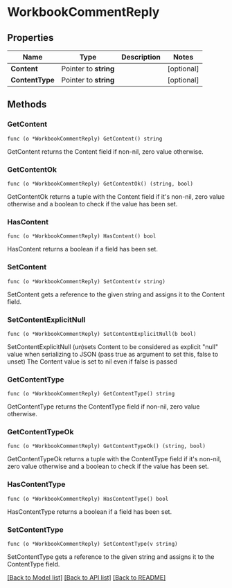 # WorkbookCommentReply

## Properties

Name | Type | Description | Notes
------------ | ------------- | ------------- | -------------
**Content** | Pointer to **string** |  | [optional] 
**ContentType** | Pointer to **string** |  | [optional] 

## Methods

### GetContent

`func (o *WorkbookCommentReply) GetContent() string`

GetContent returns the Content field if non-nil, zero value otherwise.

### GetContentOk

`func (o *WorkbookCommentReply) GetContentOk() (string, bool)`

GetContentOk returns a tuple with the Content field if it's non-nil, zero value otherwise
and a boolean to check if the value has been set.

### HasContent

`func (o *WorkbookCommentReply) HasContent() bool`

HasContent returns a boolean if a field has been set.

### SetContent

`func (o *WorkbookCommentReply) SetContent(v string)`

SetContent gets a reference to the given string and assigns it to the Content field.

### SetContentExplicitNull

`func (o *WorkbookCommentReply) SetContentExplicitNull(b bool)`

SetContentExplicitNull (un)sets Content to be considered as explicit "null" value
when serializing to JSON (pass true as argument to set this, false to unset)
The Content value is set to nil even if false is passed
### GetContentType

`func (o *WorkbookCommentReply) GetContentType() string`

GetContentType returns the ContentType field if non-nil, zero value otherwise.

### GetContentTypeOk

`func (o *WorkbookCommentReply) GetContentTypeOk() (string, bool)`

GetContentTypeOk returns a tuple with the ContentType field if it's non-nil, zero value otherwise
and a boolean to check if the value has been set.

### HasContentType

`func (o *WorkbookCommentReply) HasContentType() bool`

HasContentType returns a boolean if a field has been set.

### SetContentType

`func (o *WorkbookCommentReply) SetContentType(v string)`

SetContentType gets a reference to the given string and assigns it to the ContentType field.


[[Back to Model list]](../README.md#documentation-for-models) [[Back to API list]](../README.md#documentation-for-api-endpoints) [[Back to README]](../README.md)


